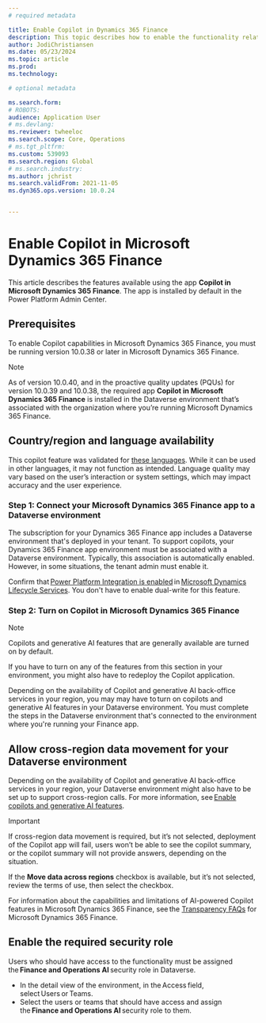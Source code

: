```yaml
---
# required metadata

title: Enable Copilot in Dynamics 365 Finance
description: This topic describes how to enable the functionality related to Copilot in Microsoft Dynamics 365 Finance. 
author: JodiChristiansen
ms.date: 05/23/2024
ms.topic: article
ms.prod: 
ms.technology: 

# optional metadata

ms.search.form:  
# ROBOTS: 
audience: Application User
# ms.devlang: 
ms.reviewer: twheeloc
ms.search.scope: Core, Operations
# ms.tgt_pltfrm: 
ms.custom: 539093
ms.search.region: Global
# ms.search.industry: 
ms.author: jchrist
ms.search.validFrom: 2021-11-05
ms.dyn365.ops.version: 10.0.24


---
```

# Enable Copilot in Microsoft Dynamics 365 Finance
This article describes the features available using the app **Copilot in Microsoft Dynamics 365 Finance**. The app is installed by default in the Power Platform Admin Center. 

## Prerequisites 

To enable Copilot capabilities in Microsoft Dynamics 365 Finance, you must be running version 10.0.38 or later in Microsoft Dynamics 365 Finance.  

> [!NOTE]
> As of version 10.0.40, and in the proactive quality updates (PQUs) for version 10.0.39 and 10.0.38, the required app **Copilot in Microsoft Dynamics 365 Finance** is installed in the Dataverse environment that’s associated with the organization where you’re running Microsoft Dynamics 365 Finance.   

## Country/region and language availability 

This copilot feature was validated for [these languages](https://go.microsoft.com/fwlink/?linkid=2270154/). While it can be used in other languages, it may not function as intended. Language quality may vary based on the user’s interaction or system settings, which may impact accuracy and the user experience. 

### Step 1: Connect your Microsoft Dynamics 365 Finance app to a Dataverse environment 

The subscription for your Dynamics 365 Finance app includes a Dataverse environment that's deployed in your tenant. To support copilots, your Dynamics 365 Finance app environment must be associated with a Dataverse environment. Typically, this association is automatically enabled. However, in some situations, the tenant admin must enable it. 

Confirm that [Power Platform Integration is enabled](https://learn.microsoft.com/en-us/dynamics365/fin-ops-core/dev-itpro/power-platform/enable-power-platform-integration/) in [Microsoft Dynamics Lifecycle Services](https://learn.microsoft.com/en-us/dynamics365/fin-ops-core/dev-itpro/lifecycle-services/lcs-user-guide/). You don't have to enable dual-write for this feature. 

### Step 2: Turn on Copilot in Microsoft Dynamics 365 Finance 

> [!NOTE]
> Copilots and generative AI features that are generally available are turned on by default.  

If you have to turn on any of the features from this section in your environment, you might also have to redeploy the Copilot application.  

Depending on the availability of Copilot and generative AI back-office services in your region, you may may have to turn on copilots and generative AI features in your Dataverse environment. You must complete the steps in the Dataverse environment that's connected to the environment where you're running your Finance app. 

## Allow cross-region data movement for your Dataverse environment 

Depending on the availability of Copilot and generative AI back-office services in your region, your Dataverse environment might also have to be set up to support cross-region calls. For more information, see [Enable copilots and generative AI features](https://learn.microsoft.com/en-us/power-platform/admin/geographical-availability-copilot/). 

> [!Important]
> If cross-region data movement is required, but it’s not selected, deployment of the Copilot app will fail, users won’t be able to see the copilot summary, or the copilot summary will not provide answers, depending on the situation.  

If the **Move data across regions** checkbox is available, but it’s not selected, review the terms of use, then select the checkbox.  

For information about the capabilities and limitations of AI-powered Copilot features in Microsoft Dynamics 365 Finance, see the [Transparency FAQs](https://learn.microsoft.com/en-us/dynamics365/finance/transparency-note/) for Microsoft Dynamics 365 Finance. 

## Enable the required security role 

Users who should have access to the functionality must be assigned the **Finance and Operations AI** security role in Dataverse. 
- In the detail view of the environment, in the Access field, select Users or Teams. 
- Select the users or teams that should have access and assign the **Finance and Operations AI** security role to them. 
